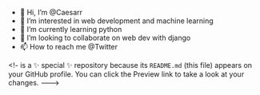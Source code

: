 - 👋 Hi, I’m @Caesarr
- 👀 I’m interested in web development and machine learning
- 🌱 I’m currently learning python
- 💞️ I’m looking to collaborate on web dev with django
- 📫 How to reach me @Twitter

<!- is a ✨ special ✨ repository because its `README.md` (this file) appears on your GitHub profile.
You can click the Preview link to take a look at your changes.
--->
